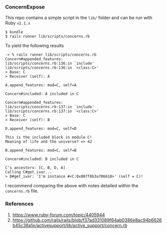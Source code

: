 ### ConcernExpose

This repo contains a simple script in the `lib/` folder and can be run
with Ruby `v2.1.x`

```
$ bundle
$ rails runner lib/scripts/concerns.rb
```

To yield the following results

```
-> % rails runner lib/scripts/concerns.rb
Concern#appended_features:
lib/scripts/concerns.rb:136:in `include'
lib/scripts/concerns.rb:136:in `<class:C>'
> Base: C
> Receiver (self): A

A.append_features: mod=C, self=A

Concern#included: A included in C

Concern#appended_features:
lib/scripts/concerns.rb:137:in `include'
lib/scripts/concerns.rb:137:in `<class:C>'
> Base: C
> Receiver (self): B

D.append_features: mod=C, self=D

This is the included block in module C!
Meaning of life and the universe? => 42

B.append_features: mod=C, self=B

Concern#included: B included in C

C's ancestors: [C, B, D, A]
Calling C#get_ivar...
> D#get_ivar: 'I'm instance #<C:0x007f8b3a786618>' (self = C)!
```

I recommend comparing the above with notes detailed within the
`concerns.rb` file.

### References

1. https://www.ruby-forum.com/topic/4405944
2. https://github.com/rails/rails/blob/f37ad331089f64ab0386e8ac94b6626b45c38a1e/activesupport/lib/active_support/concern.rb
